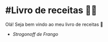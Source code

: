 # #Livro de receitas :man_cook:



Olá! Seja bem vindo ao meu livro de receitas :wave:

-  *Strogonoff de Frango*



